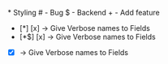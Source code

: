 \* Styling # - Bug $ - Backend + - Add feature

-   [*] [x] -> Give Verbose names to Fields
-   [*$] [x] -> Give Verbose names to Fields
-   [x] -> Give Verbose names to Fields
